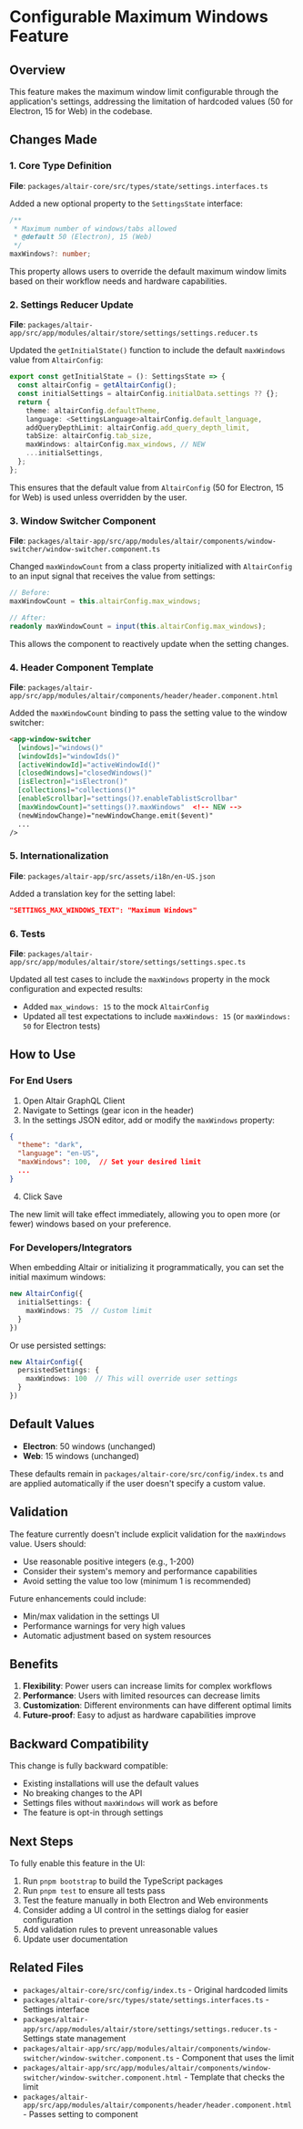 # Configurable Maximum Windows Feature

## Overview

This feature makes the maximum window limit configurable through the application's settings, addressing the limitation of hardcoded values (50 for Electron, 15 for Web) in the codebase.

## Changes Made

### 1. Core Type Definition

**File**: `packages/altair-core/src/types/state/settings.interfaces.ts`

Added a new optional property to the `SettingsState` interface:

```typescript
/**
 * Maximum number of windows/tabs allowed
 * @default 50 (Electron), 15 (Web)
 */
maxWindows?: number;
```

This property allows users to override the default maximum window limits based on their workflow needs and hardware capabilities.

### 2. Settings Reducer Update

**File**: `packages/altair-app/src/app/modules/altair/store/settings/settings.reducer.ts`

Updated the `getInitialState()` function to include the default `maxWindows` value from `AltairConfig`:

```typescript
export const getInitialState = (): SettingsState => {
  const altairConfig = getAltairConfig();
  const initialSettings = altairConfig.initialData.settings ?? {};
  return {
    theme: altairConfig.defaultTheme,
    language: <SettingsLanguage>altairConfig.default_language,
    addQueryDepthLimit: altairConfig.add_query_depth_limit,
    tabSize: altairConfig.tab_size,
    maxWindows: altairConfig.max_windows, // NEW
    ...initialSettings,
  };
};
```

This ensures that the default value from `AltairConfig` (50 for Electron, 15 for Web) is used unless overridden by the user.

### 3. Window Switcher Component

**File**: `packages/altair-app/src/app/modules/altair/components/window-switcher/window-switcher.component.ts`

Changed `maxWindowCount` from a class property initialized with `AltairConfig` to an input signal that receives the value from settings:

```typescript
// Before:
maxWindowCount = this.altairConfig.max_windows;

// After:
readonly maxWindowCount = input(this.altairConfig.max_windows);
```

This allows the component to reactively update when the setting changes.

### 4. Header Component Template

**File**: `packages/altair-app/src/app/modules/altair/components/header/header.component.html`

Added the `maxWindowCount` binding to pass the setting value to the window switcher:

```html
<app-window-switcher
  [windows]="windows()"
  [windowIds]="windowIds()"
  [activeWindowId]="activeWindowId()"
  [closedWindows]="closedWindows()"
  [isElectron]="isElectron()"
  [collections]="collections()"
  [enableScrollbar]="settings()?.enableTablistScrollbar"
  [maxWindowCount]="settings()?.maxWindows"  <!-- NEW -->
  (newWindowChange)="newWindowChange.emit($event)"
  ...
/>
```

### 5. Internationalization

**File**: `packages/altair-app/src/assets/i18n/en-US.json`

Added a translation key for the setting label:

```json
"SETTINGS_MAX_WINDOWS_TEXT": "Maximum Windows"
```

### 6. Tests

**File**: `packages/altair-app/src/app/modules/altair/store/settings/settings.spec.ts`

Updated all test cases to include the `maxWindows` property in the mock configuration and expected results:

- Added `max_windows: 15` to the mock `AltairConfig`
- Updated all test expectations to include `maxWindows: 15` (or `maxWindows: 50` for Electron tests)

## How to Use

### For End Users

1. Open Altair GraphQL Client
2. Navigate to Settings (gear icon in the header)
3. In the settings JSON editor, add or modify the `maxWindows` property:

```json
{
  "theme": "dark",
  "language": "en-US",
  "maxWindows": 100,  // Set your desired limit
  ...
}
```

4. Click Save

The new limit will take effect immediately, allowing you to open more (or fewer) windows based on your preference.

### For Developers/Integrators

When embedding Altair or initializing it programmatically, you can set the initial maximum windows:

```typescript
new AltairConfig({
  initialSettings: {
    maxWindows: 75  // Custom limit
  }
})
```

Or use persisted settings:

```typescript
new AltairConfig({
  persistedSettings: {
    maxWindows: 100  // This will override user settings
  }
})
```

## Default Values

- **Electron**: 50 windows (unchanged)
- **Web**: 15 windows (unchanged)

These defaults remain in `packages/altair-core/src/config/index.ts` and are applied automatically if the user doesn't specify a custom value.

## Validation

The feature currently doesn't include explicit validation for the `maxWindows` value. Users should:

- Use reasonable positive integers (e.g., 1-200)
- Consider their system's memory and performance capabilities
- Avoid setting the value too low (minimum 1 is recommended)

Future enhancements could include:
- Min/max validation in the settings UI
- Performance warnings for very high values
- Automatic adjustment based on system resources

## Benefits

1. **Flexibility**: Power users can increase limits for complex workflows
2. **Performance**: Users with limited resources can decrease limits
3. **Customization**: Different environments can have different optimal limits
4. **Future-proof**: Easy to adjust as hardware capabilities improve

## Backward Compatibility

This change is fully backward compatible:

- Existing installations will use the default values
- No breaking changes to the API
- Settings files without `maxWindows` will work as before
- The feature is opt-in through settings

## Next Steps

To fully enable this feature in the UI:

1. Run `pnpm bootstrap` to build the TypeScript packages
2. Run `pnpm test` to ensure all tests pass
3. Test the feature manually in both Electron and Web environments
4. Consider adding a UI control in the settings dialog for easier configuration
5. Add validation rules to prevent unreasonable values
6. Update user documentation

## Related Files

- `packages/altair-core/src/config/index.ts` - Original hardcoded limits
- `packages/altair-core/src/types/state/settings.interfaces.ts` - Settings interface
- `packages/altair-app/src/app/modules/altair/store/settings/settings.reducer.ts` - Settings state management
- `packages/altair-app/src/app/modules/altair/components/window-switcher/window-switcher.component.ts` - Component that uses the limit
- `packages/altair-app/src/app/modules/altair/components/window-switcher/window-switcher.component.html` - Template that checks the limit
- `packages/altair-app/src/app/modules/altair/components/header/header.component.html` - Passes setting to component
